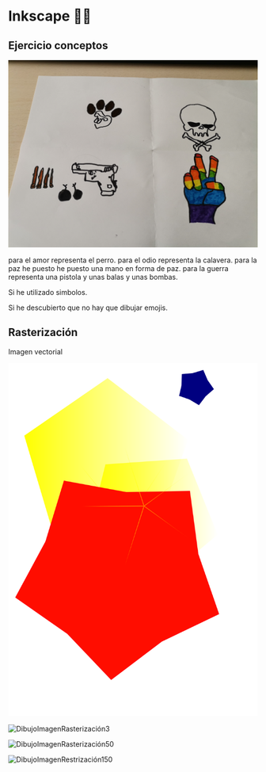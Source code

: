 # Inkscape 🐺🐨


## Ejercicio conceptos

![Foto Emoji](https://github.com/XXDARKNIGHTXX/SOLDADURA-Y-DISE-O/blob/main/IMG_20210324_110022.jpg)

para el amor representa el perro.
para el odio representa la calavera.
para la paz he puesto he puesto una mano en forma de paz.
para la guerra representa una pistola y unas balas y unas bombas.


Si he utilizado simbolos.


Si he descubierto que no hay que dibujar emojis.

## Rasterización

Imagen vectorial

![](https://raw.githubusercontent.com/XXDARKNIGHTXX/SOLDADURA-Y-DISE-O/ec3f9e9ab8376b4b2eef464c2368847d3266c4d7/imagenvectorial.svg)

![DibujoImagenRasterización3](https://github.com/XXDARKNIGHTXX/SOLDADURA-Y-DISE-O/blob/main/ImagenRasterizaci%C3%B3n.svg.png)

![DibujoImagenRasterización50](https://github.com/XXDARKNIGHTXX/SOLDADURA-Y-DISE-O/blob/main/ImagenRasterizaci%C3%B3n50.svg.png)

![DibujoImagenRestrización150](https://github.com/XXDARKNIGHTXX/SOLDADURA-Y-DISE-O/blob/main/ImagenRasterizaci%C3%B3n150.svg.png)
